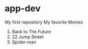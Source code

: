 # app-dev
My first repository
My favorite Movies
1. Back to The Future
2. 22 Jump Street
3. Spider-man
